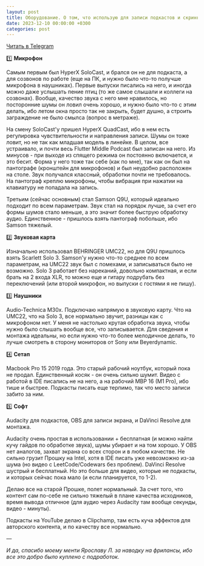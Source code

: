 ```yaml
---
layout: post
title: Оборудование. О том, что использую для записи подкастов и скринкастов
date: 2023-12-10 00:00:00 +0300
categories: post
---
```


[Читать в Telegram](https://t.me/fluttermiddlepodcast/143)

1️⃣ **Микрофон**

Самым первым был HyperX SoloCast, и брался он не для подкаста, а для созвонов по работе (еще на ПК, и нужно было что-то
получше микрофона в наушниках). Первые выпуски писались на него, и иногда можно даже услышать пение птиц (то же самое
слышали и коллеги на созвонах). Вообще, качество звука с него мне нравилось, но посторонние шумы он ловил очень хорошо,
и нужно было что-то с этим делать, ибо летом окна просто так не закрыть, будет душно, а строить заграждение не было
смылса (вопрос в метраже).

На смену SoloCast'у пришел HyperX QuadCast, ибо в нем есть регулировка чувствительности и направления записи. Шумы он
тоже ловит, но не так как младшая модель в линейке. В целом, все устраивало, и почти весь Flutter Middle Podcast был
записан на него. Из минусов - при выходе из спящего режима он постоянно включается, и это бесит. Форма у него тоже так
себе (как по мне), так как он был на пантографе (кронштейн для микрофонов) и был неудобно расположен на столе. Звук
получался классный, обработки почти не требовалось. На пантограф креплю микрофоны, чтобы вибрация при нажатии на
клавиатуру не попадала на запись.

Третьим (сейчас основным) стал Samson Q9U, который идеально подходит по всем параметрам. Звук стал на порядок лучше, за
счет его формы шумов стало меньше, а это значит более быструю обработку аудио. Единственное - пришлось взять пантограф
побольше, ибо Samson тяжелый.

2️⃣ **Звуковая карта**

Изначально использовал BEHRINGER UMC22, но для Q9U пришлось взять Scarlett Solo 3. Samson'у нужно что-то среднее по всем
параметрам, на UMC22 звук был с помехами, и записываться было не возможно. Solo 3 работает без нареканий, довольно
компактная, и если брать на 2 входа XLR, то можно еще и гитару подрубать без переключений (или второй микрофон, но
выпуски с гостями я не пишу).

3️⃣ **Наушники**

Audio-Technica M30x. Подключаю напрямую в звуковую карту. Что на UMC22, что на Solo 3, все нормально звучит, разницы как
с микрофоном нет. У меня не настолько крутая обработка звука, чтобы нужно было слышать вообще все, что записывается. Для
сведения и монтажа идеальны, но если нужно что-то более мелодичное делать, то лучше смотреть в сторону мониторов от Sony
или Beyerdynamic.

4️⃣ **Сетап**

Macbook Pro 15 2019 года. Это старый рабочий ноутбук, который пока не продал. Единственный косяк - он очень сильно
шумит. Видео с работой в IDE писались не на него, а на рабочий MBP 16 (M1 Pro), ибо тише и быстрее. Подкасты писать еще
терпимо, так что место записи забито за ним.

5️⃣ **Софт**

Audacity для подкастов, OBS для записи экрана, и DaVinci Resolve для монтажа.

Audacity очень простая в использовании + бесплатная (и можно найти кучу гайдов по обработке звука), шумы убирает и на
том хорошо.
У OBS нет аналогов, захват экрана со всех сторон и в любом качестве. Не сильно грузит Прошку на Intel, хотя в IDE писать
уже невозможно из-за шума (но видео с LeetCode/Codewars без проблем).
DaVinci Resolve шустрый и бесплатный. Но это больше для видео, которые не подкасты, и которых сейчас пока мало (и если
планируется, то 1-2).

Делаю все на старой Прошке, полет нормальный. За счет того, что контент сам по-себе не сильно тяжелый в плане качества
исходников, время вывода отличное (для аудио через Audacity там вообще секунды, видео - минуты).

Подкасты на YouTube делаю в Clipchamp, там есть куча эффектов для авторского контента, и по качеству все нормально.

—

*И да, спасибо моему менти Ярославу Л. за наводку на фрилансы, ибо все это добро было куплено с подработок.*
